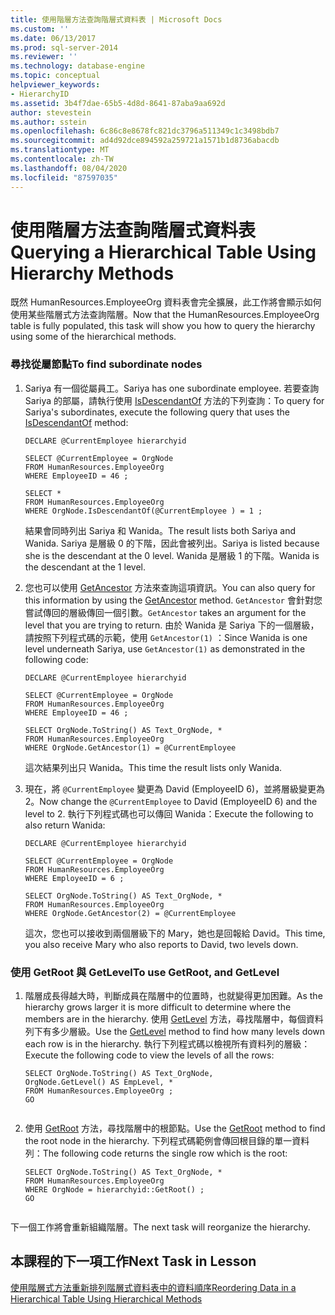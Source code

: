 ```yaml
---
title: 使用階層方法查詢階層式資料表 | Microsoft Docs
ms.custom: ''
ms.date: 06/13/2017
ms.prod: sql-server-2014
ms.reviewer: ''
ms.technology: database-engine
ms.topic: conceptual
helpviewer_keywords:
- HierarchyID
ms.assetid: 3b4f7dae-65b5-4d8d-8641-87aba9aa692d
author: stevestein
ms.author: sstein
ms.openlocfilehash: 6c86c8e8678fc821dc3796a511349c1c3498bdb7
ms.sourcegitcommit: ad4d92dce894592a259721a1571b1d8736abacdb
ms.translationtype: MT
ms.contentlocale: zh-TW
ms.lasthandoff: 08/04/2020
ms.locfileid: "87597035"
---
```

# <a name="querying-a-hierarchical-table-using-hierarchy-methods"></a><span data-ttu-id="8a375-102">使用階層方法查詢階層式資料表</span><span class="sxs-lookup"><span data-stu-id="8a375-102">Querying a Hierarchical Table Using Hierarchy Methods</span></span>
  <span data-ttu-id="8a375-103">既然 HumanResources.EmployeeOrg 資料表會完全擴展，此工作將會顯示如何使用某些階層式方法查詢階層。</span><span class="sxs-lookup"><span data-stu-id="8a375-103">Now that the HumanResources.EmployeeOrg table is fully populated, this task will show you how to query the hierarchy using some of the hierarchical methods.</span></span>  
  
### <a name="to-find-subordinate-nodes"></a><span data-ttu-id="8a375-104">尋找從屬節點</span><span class="sxs-lookup"><span data-stu-id="8a375-104">To find subordinate nodes</span></span>  
  
1.  <span data-ttu-id="8a375-105">Sariya 有一個從屬員工。</span><span class="sxs-lookup"><span data-stu-id="8a375-105">Sariya has one subordinate employee.</span></span> <span data-ttu-id="8a375-106">若要查詢 Sariya 的部屬，請執行使用 [IsDescendantOf](/sql/t-sql/data-types/isdescendantof-database-engine) 方法的下列查詢：</span><span class="sxs-lookup"><span data-stu-id="8a375-106">To query for Sariya's subordinates, execute the following query that uses the [IsDescendantOf](/sql/t-sql/data-types/isdescendantof-database-engine) method:</span></span>  
  
    ```  
    DECLARE @CurrentEmployee hierarchyid  
  
    SELECT @CurrentEmployee = OrgNode  
    FROM HumanResources.EmployeeOrg  
    WHERE EmployeeID = 46 ;  
  
    SELECT *  
    FROM HumanResources.EmployeeOrg  
    WHERE OrgNode.IsDescendantOf(@CurrentEmployee ) = 1 ;  
    ```  
  
     <span data-ttu-id="8a375-107">結果會同時列出 Sariya 和 Wanida。</span><span class="sxs-lookup"><span data-stu-id="8a375-107">The result lists both Sariya and Wanida.</span></span> <span data-ttu-id="8a375-108">Sariya 是層級 0 的下階，因此會被列出。</span><span class="sxs-lookup"><span data-stu-id="8a375-108">Sariya is listed because she is the descendant at the 0 level.</span></span> <span data-ttu-id="8a375-109">Wanida 是層級 1 的下階。</span><span class="sxs-lookup"><span data-stu-id="8a375-109">Wanida is the descendant at the 1 level.</span></span>  
  
2.  <span data-ttu-id="8a375-110">您也可以使用 [GetAncestor](/sql/t-sql/data-types/getancestor-database-engine) 方法來查詢這項資訊。</span><span class="sxs-lookup"><span data-stu-id="8a375-110">You can also query for this information by using the [GetAncestor](/sql/t-sql/data-types/getancestor-database-engine) method.</span></span> <span data-ttu-id="8a375-111">`GetAncestor` 會針對您嘗試傳回的層級傳回一個引數。</span><span class="sxs-lookup"><span data-stu-id="8a375-111">`GetAncestor` takes an argument for the level that you are trying to return.</span></span> <span data-ttu-id="8a375-112">由於 Wanida 是 Sariya 下的一個層級，請按照下列程式碼的示範，使用 `GetAncestor(1)` ：</span><span class="sxs-lookup"><span data-stu-id="8a375-112">Since Wanida is one level underneath Sariya, use `GetAncestor(1)` as demonstrated in the following code:</span></span>  
  
    ```  
    DECLARE @CurrentEmployee hierarchyid  
  
    SELECT @CurrentEmployee = OrgNode  
    FROM HumanResources.EmployeeOrg  
    WHERE EmployeeID = 46 ;  
  
    SELECT OrgNode.ToString() AS Text_OrgNode, *  
    FROM HumanResources.EmployeeOrg  
    WHERE OrgNode.GetAncestor(1) = @CurrentEmployee  
    ```  
  
     <span data-ttu-id="8a375-113">這次結果列出只 Wanida。</span><span class="sxs-lookup"><span data-stu-id="8a375-113">This time the result lists only Wanida.</span></span>  
  
3.  <span data-ttu-id="8a375-114">現在，將 `@CurrentEmployee` 變更為 David (EmployeeID 6)，並將層級變更為 2。</span><span class="sxs-lookup"><span data-stu-id="8a375-114">Now change the `@CurrentEmployee` to David (EmployeeID 6) and the level to 2.</span></span> <span data-ttu-id="8a375-115">執行下列程式碼也可以傳回 Wanida：</span><span class="sxs-lookup"><span data-stu-id="8a375-115">Execute the following to also return Wanida:</span></span>  
  
    ```  
    DECLARE @CurrentEmployee hierarchyid  
  
    SELECT @CurrentEmployee = OrgNode  
    FROM HumanResources.EmployeeOrg  
    WHERE EmployeeID = 6 ;  
  
    SELECT OrgNode.ToString() AS Text_OrgNode, *  
    FROM HumanResources.EmployeeOrg  
    WHERE OrgNode.GetAncestor(2) = @CurrentEmployee  
    ```  
  
     <span data-ttu-id="8a375-116">這次，您也可以接收到兩個層級下的 Mary，她也是回報給 David。</span><span class="sxs-lookup"><span data-stu-id="8a375-116">This time, you also receive Mary who also reports to David, two levels down.</span></span>  
  
### <a name="to-use-getroot-and-getlevel"></a><span data-ttu-id="8a375-117">使用 GetRoot 與 GetLevel</span><span class="sxs-lookup"><span data-stu-id="8a375-117">To use GetRoot, and GetLevel</span></span>  
  
1.  <span data-ttu-id="8a375-118">階層成長得越大時，判斷成員在階層中的位置時，也就變得更加困難。</span><span class="sxs-lookup"><span data-stu-id="8a375-118">As the hierarchy grows larger it is more difficult to determine where the members are in the hierarchy.</span></span> <span data-ttu-id="8a375-119">使用 [GetLevel](/sql/t-sql/data-types/getlevel-database-engine) 方法，尋找階層中，每個資料列下有多少層級。</span><span class="sxs-lookup"><span data-stu-id="8a375-119">Use the [GetLevel](/sql/t-sql/data-types/getlevel-database-engine) method to find how many levels down each row is in the hierarchy.</span></span> <span data-ttu-id="8a375-120">執行下列程式碼以檢視所有資料列的層級：</span><span class="sxs-lookup"><span data-stu-id="8a375-120">Execute the following code to view the levels of all the rows:</span></span>  
  
    ```  
    SELECT OrgNode.ToString() AS Text_OrgNode,   
    OrgNode.GetLevel() AS EmpLevel, *  
    FROM HumanResources.EmployeeOrg ;  
    GO  
  
    ```  
  
2.  <span data-ttu-id="8a375-121">使用 [GetRoot](/sql/t-sql/data-types/getroot-database-engine) 方法，尋找階層中的根節點。</span><span class="sxs-lookup"><span data-stu-id="8a375-121">Use the [GetRoot](/sql/t-sql/data-types/getroot-database-engine) method to find the root node in the hierarchy.</span></span> <span data-ttu-id="8a375-122">下列程式碼範例會傳回根目錄的單一資料列：</span><span class="sxs-lookup"><span data-stu-id="8a375-122">The following code returns the single row which is the root:</span></span>  
  
    ```  
    SELECT OrgNode.ToString() AS Text_OrgNode, *  
    FROM HumanResources.EmployeeOrg  
    WHERE OrgNode = hierarchyid::GetRoot() ;  
    GO  
  
    ```  
  
 <span data-ttu-id="8a375-123">下一個工作將會重新組織階層。</span><span class="sxs-lookup"><span data-stu-id="8a375-123">The next task will reorganize the hierarchy.</span></span>  
  
## <a name="next-task-in-lesson"></a><span data-ttu-id="8a375-124">本課程的下一項工作</span><span class="sxs-lookup"><span data-stu-id="8a375-124">Next Task in Lesson</span></span>  
 [<span data-ttu-id="8a375-125">使用階層式方法重新排列階層式資料表中的資料順序</span><span class="sxs-lookup"><span data-stu-id="8a375-125">Reordering Data in a Hierarchical Table Using Hierarchical Methods</span></span>](lesson-2-4-reordering-data-in-a-hierarchical-table-using-hierarchical-methods.md)  
  
  
